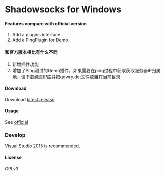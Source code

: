Shadowsocks for Windows
=======================

#### Features compare with official version

1. Add a plugins interface
2. Add a PingPlugin for Demo

#### 和官方版本相比有什么不同

1. 新增插件功能
2. 增加了Ping测试的Demo插件，如果需要在ping过程中获取获取服务器IP归属地，请下载[纯真IP库]并把qqwry.dat文件放置在当前目录

#### Download

Download [latest release].

#### Usage

See [official]

### Develop

Visual Studio 2015 is recommended.

#### License

GPLv3

[latest release]: https://github.com/TkYu/shadowsocks-csharp-withping/releases
[official]: https://github.com/shadowsocks/shadowsocks-csharp
[纯真IP库]: http://update.cz88.net/soft/setup.zip